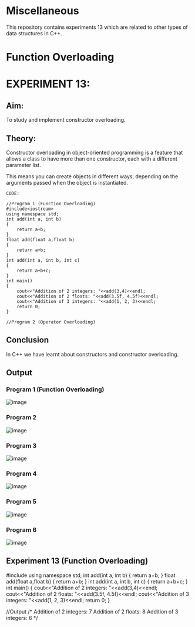 # Miscellaneous
This repository contains experiments 13 which are related to other types of data structures in C++.

# Function Overloading
# EXPERIMENT 13:
## Aim: 
To study and implement constructor overloading.
## Theory: 
Constructor overloading in object-oriented programming is a feature that allows a class to have more than one constructor, each with a different parameter list.

This means you can create objects in different ways, depending on the arguments passed when the object is instantiated.
~~~
CODE:

//Program 1 (Function Overloading)
#include<iostream>
using namespace std;
int add(int a, int b)
{
    return a+b;
}
float add(float a,float b)
{
    return a+b;
}
int add(int a, int b, int c)
{
    return a+b+c;
}
int main()
{
    cout<<"Addition of 2 integers: "<<add(3,4)<<endl;
    cout<<"Addition of 2 floats: "<<add(3.5f, 4.5f)<<endl;
    cout<<"Addition of 3 integers: "<<add(1, 2, 3)<<endl;
    return 0;
}

//Program 2 (Operator Overloading)

~~~

## Conclusion
In C++ we have learnt about constructors and constructor overloading.

## Output
### Program 1 (Function Overloading)
![image](https://github.com/user-attachments/assets/4be9d0dc-ac3f-4323-b1dc-ce4bdba293eb)

### Program 2
![image](https://github.com/user-attachments/assets/3049fe1d-501a-4c1f-bad2-14b7de247327)

### Program 3
![image](https://github.com/user-attachments/assets/b73e6dc9-7fdd-4207-8867-4b3ce093ef26)

### Program 4
![image](https://github.com/user-attachments/assets/423fc457-f882-4fc7-97b0-b301e43d31a2)

### Program 5
![image](https://github.com/user-attachments/assets/2fc54ce0-9a3c-4a08-9892-71f7093dab57)

### Program 6
![image](https://github.com/user-attachments/assets/34b1abc9-b973-4fcb-a489-8c32d91e031b)

## Experiment 13 (Function Overloading)
#include<iostream>
using namespace std;
int add(int a, int b)
{
    return a+b;
}
float add(float a,float b)
{
    return a+b;
}
int add(int a, int b, int c)
{
    return a+b+c;
}
int main()
{
    cout<<"Addition of 2 integers: "<<add(3,4)<<endl;
    cout<<"Addition of 2 floats: "<<add(3.5f, 4.5f)<<endl;
    cout<<"Addition of 3 integers: "<<add(1, 2, 3)<<endl;
    return 0;
}

//Output
/*
Addition of 2 integers: 7
Addition of 2 floats: 8
Addition of 3 integers: 6
*/
